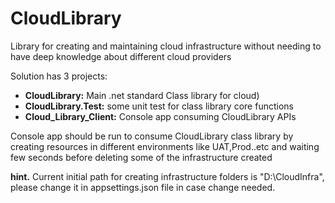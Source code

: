 # CloudLibrary
Library for creating and maintaining cloud infrastructure without needing to have deep knowledge about different cloud providers

Solution has 3 projects:
* **CloudLibrary:** Main .net standard Class library for cloud)
* **CloudLibrary.Test:** some unit test for class library core functions
* **Cloud_Library_Client:** Console app consuming CloudLibrary APIs

Console app should be run to consume CloudLibrary class library by creating resources in different environments like UAT,Prod..etc and waiting few seconds before deleting some of the infrastructure created

**hint.** Current initial path for creating infrastructure folders is "D:\CloudInfra", please change it in appsettings.json file in case change needed. 
